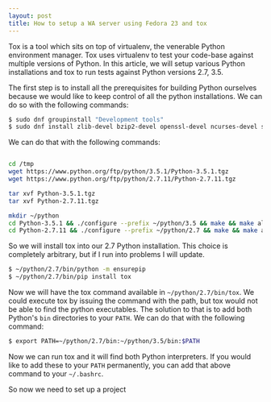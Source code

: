```yaml
---
layout: post
title: How to setup a WA server using Fedora 23 and tox
---
```


Tox is a tool which sits on top of virtualenv, the venerable Python
environment manager. Tox uses virtualenv to test your code-base against
multiple versions of Python. In this article, we will setup various
Python installations and tox to run tests against Python versions
2.7, 3.5.

The first step is to install all the prerequisites for building Python
ourselves because we would like to keep control of all the python
installations. We can do so with the following commands:

```bash
$ sudo dnf groupinstall "Development tools"
$ sudo dnf install zlib-devel bzip2-devel openssl-devel ncurses-devel sqlite-devel readline-devel tk-devel gdbm-devel db4-devel libpcap-devel xz-devel
```

We can do that with the following commands:

```bash

cd /tmp
wget https://www.python.org/ftp/python/3.5.1/Python-3.5.1.tgz
wget https://www.python.org/ftp/python/2.7.11/Python-2.7.11.tgz

tar xvf Python-3.5.1.tgz
tar xvf Python-2.7.11.tgz

mkdir ~/python
cd Python-3.5.1 && ./configure --prefix ~/python/3.5 && make && make altinstall && cd ..
cd Python-2.7.11 && ./configure --prefix ~/python/2.7 && make && make altinstall && cd ..
```

So we will install tox into our 2.7 Python installation. This choice is
completely arbitrary, but if I run into problems I will update.

```bash
$ ~/python/2.7/bin/python -m ensurepip
$ ~/python/2.7/bin/pip install tox
```

Now we will have the tox command available in `~/python/2.7/bin/tox`. We could
execute tox by issuing the command with the path, but tox would not be able
to find the python executables. The solution to that is to add both Python's
`bin` directories to your `PATH`. We can do that with the following command:

```bash
$ export PATH=~/python/2.7/bin:~/python/3.5/bin:$PATH
```

Now we can run tox and it will find both Python interpreters. If you would
like to add these to your `PATH` permanently, you can add that above command
to your `~/.bashrc`.

So now we need to set up a project 






